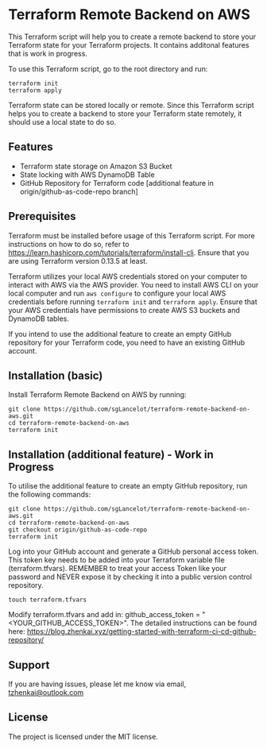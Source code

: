 Terraform Remote Backend on AWS
========
This Terraform script will help you to create a remote backend to store your Terraform state for your Terraform projects. It contains additonal features that is work in progress.

To use this Terraform script, go to the root directory and run:

    terraform init
    terraform apply
    
Terraform state can be stored locally or remote. Since this Terraform script helps you to create a backend to store your Terraform state remotely, it should use a local state to do so.

Features
--------
- Terraform state storage on Amazon S3 Bucket
- State locking with AWS DynamoDB Table
- GitHub Repository for Terraform code [additional feature in origin/github-as-code-repo branch]

Prerequisites
-------------
Terraform must be installed before usage of this Terraform script. For more instructions on how to do so, refer to https://learn.hashicorp.com/tutorials/terraform/install-cli. Ensure that you are using Terraform version 0.13.5 at least. 

Terraform utilizes your local AWS credentials stored on your computer to interact with AWS via the AWS provider. You need to install AWS CLI on your local computer and run `aws configure` to configure your local AWS credentials before running `terraform init` and `terraform apply`. Ensure that your AWS credentials have permissions to create AWS S3 buckets and DynamoDB tables.

If you intend to use the additional feature to create an empty GitHub repository for your Terraform code, you need to have an existing GitHub account.

Installation (basic)
------------
Install Terraform Remote Backend on AWS by running:

    git clone https://github.com/sgLancelot/terraform-remote-backend-on-aws.git
    cd terraform-remote-backend-on-aws
    terraform init

Installation (additional feature) - Work in Progress
------------
To utilise the additional feature to create an empty GitHub repository, run the following commands:

    git clone https://github.com/sgLancelot/terraform-remote-backend-on-aws.git
    cd terraform-remote-backend-on-aws
    git checkout origin/github-as-code-repo
    terraform init

Log into your GitHub account and generate a GitHub personal access token. This token key needs to be added into your Terraform variable file (terraform.tfvars). REMEMBER to treat your access Token like your password and NEVER expose it by checking it into a public version control repository. 

    touch terraform.tfvars

Modify terraform.tfvars and add in: github_access_token = "<YOUR_GITHUB_ACCESS_TOKEN>". The detailed instructions can be found here: https://blog.zhenkai.xyz/getting-started-with-terraform-ci-cd-github-repository/

Support
-------
If you are having issues, please let me know via email, tzhenkai@outlook.com

License
-------
The project is licensed under the MIT license.